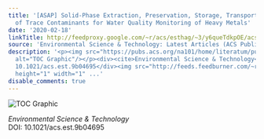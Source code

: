 ```yaml
---
title: '[ASAP] Solid-Phase Extraction, Preservation, Storage, Transport, and Analysis
  of Trace Contaminants for Water Quality Monitoring of Heavy Metals'
date: '2020-02-18'
linkTitle: http://feedproxy.google.com/~r/acs/esthag/~3/y6queTdkpOE/acs.est.9b04695
source: 'Environmental Science & Technology: Latest Articles (ACS Publications)'
description: '<p><img src="https://pubs.acs.org/na101/home/literatum/publisher/achs/journals/content/esthag/0/esthag.ahead-of-print/acs.est.9b04695/20200218/images/medium/es9b04695_0006.gif"
  alt="TOC Graphic"/></p><div><cite>Environmental Science & Technology</cite></div><div>DOI:
  10.1021/acs.est.9b04695</div><img src="http://feeds.feedburner.com/~r/acs/esthag/~4/y6queTdkpOE"
  height="1" width="1" ...'
disable_comments: true
---
```

<p><img src="https://pubs.acs.org/na101/home/literatum/publisher/achs/journals/content/esthag/0/esthag.ahead-of-print/acs.est.9b04695/20200218/images/medium/es9b04695_0006.gif" alt="TOC Graphic"/></p><div><cite>Environmental Science & Technology</cite></div><div>DOI: 10.1021/acs.est.9b04695</div><img src="http://feeds.feedburner.com/~r/acs/esthag/~4/y6queTdkpOE" height="1" width="1" ...